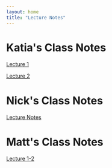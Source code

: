 ```yaml
---
layout: home
title: "Lecture Notes"
---
```


# Katia's Class Notes
[Lecture 1](./LectureNotes/Lecture_1.pdf)

[Lecture 2](./LectureNotes/Lecture_2.pdf)


# Nick's Class Notes

[Lecture Notes](./LectureNotes/ES128.pdf)


# Matt's Class Notes

[Lecture 1-2](./LectureNotes/MLecture_1-2.pdf)
